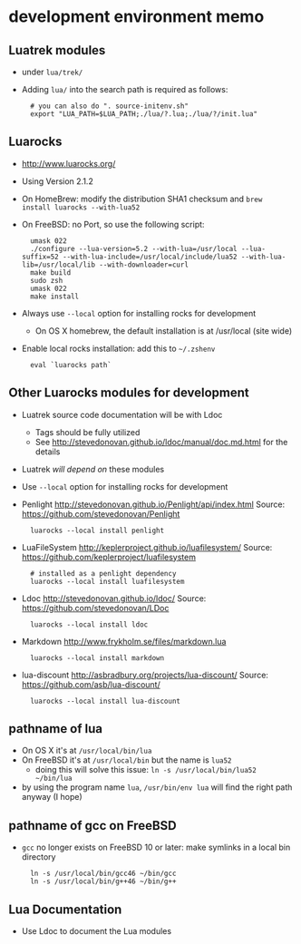 # development environment memo

## Luatrek modules

* under `lua/trek/`

* Adding `lua/` into the search path is required as follows:

        # you can also do ". source-initenv.sh"
        export "LUA_PATH=$LUA_PATH;./lua/?.lua;./lua/?/init.lua"

## Luarocks

* http://www.luarocks.org/
* Using Version 2.1.2
* On HomeBrew: modify the distribution SHA1 checksum and `brew install luarocks --with-lua52`
* On FreeBSD: no Port, so use the following script:

        umask 022
        ./configure --lua-version=5.2 --with-lua=/usr/local --lua-suffix=52 --with-lua-include=/usr/local/include/lua52 --with-lua-lib=/usr/local/lib --with-downloader=curl
        make build
        sudo zsh
        umask 022
        make install

* Always use `--local` option for installing rocks for development
    * On OS X homebrew, the default installation is at /usr/local (site wide)

* Enable local rocks installation: add this to `~/.zshenv`

        eval `luarocks path`

## Other Luarocks modules for development

* Luatrek source code documentation will be with Ldoc
    * Tags should be fully utilized
    * See <http://stevedonovan.github.io/ldoc/manual/doc.md.html> for the details
* Luatrek *will depend on* these modules
* Use `--local` option for installing rocks for development

* Penlight <http://stevedonovan.github.io/Penlight/api/index.html> Source: <https://github.com/stevedonovan/Penlight>

        luarocks --local install penlight

* LuaFileSystem <http://keplerproject.github.io/luafilesystem/> Source: <https://github.com/keplerproject/luafilesystem>

        # installed as a penlight dependency
        luarocks --local install luafilesystem

* Ldoc <http://stevedonovan.github.io/ldoc/> Source: <https://github.com/stevedonovan/LDoc>

        luarocks --local install ldoc

* Markdown <http://www.frykholm.se/files/markdown.lua>

        luarocks --local install markdown

* lua-discount <http://asbradbury.org/projects/lua-discount/> Source: <https://github.com/asb/lua-discount/>

        luarocks --local install lua-discount

## pathname of lua

* On OS X it's at `/usr/local/bin/lua`
* On FreeBSD it's at `/usr/local/bin` but the name is `lua52`
    * doing this will solve this issue: `ln -s /usr/local/bin/lua52 ~/bin/lua`
* by using the program name `lua`, `/usr/bin/env lua` will find the right path anyway (I hope)

## pathname of gcc on FreeBSD

* `gcc` no longer exists on FreeBSD 10 or later: make symlinks in a local bin directory

        ln -s /usr/local/bin/gcc46 ~/bin/gcc
        ln -s /usr/local/bin/g++46 ~/bin/g++

## Lua Documentation

* Use Ldoc to document the Lua modules
